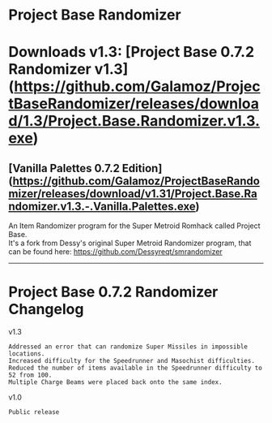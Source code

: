 # Project Base Randomizer
# Downloads v1.3: [Project Base 0.7.2 Randomizer v1.3] (https://github.com/Galamoz/ProjectBaseRandomizer/releases/download/1.3/Project.Base.Randomizer.v1.3.exe)  
## [Vanilla Palettes 0.7.2 Edition] (https://github.com/Galamoz/ProjectBaseRandomizer/releases/download/v1.31/Project.Base.Randomizer.v1.3.-.Vanilla.Palettes.exe)

An Item Randomizer program for the Super Metroid Romhack called Project Base.  
It's a fork from Dessy's original Super Metroid Randomizer program, that can be found here: https://github.com/Dessyreqt/smrandomizer

----------------------------------------------
# Project Base 0.7.2 Randomizer Changelog

v1.3    

	Addressed an error that can randomize Super Missiles in impossible locations.  
	Increased difficulty for the Speedrunner and Masochist difficulties.    
	Reduced the number of items available in the Speedrunner difficulty to 52 from 100.  
	Multiple Charge Beams were placed back onto the same index.    
	
  
v1.0  

	Public release
